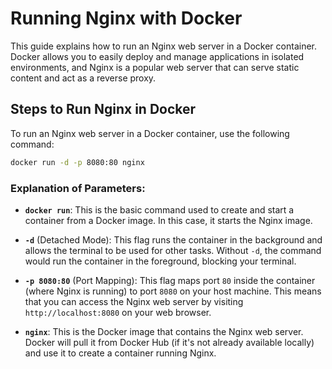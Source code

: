 # Running Nginx with Docker

This guide explains how to run an Nginx web server in a Docker container. Docker allows you to easily deploy and manage applications in isolated environments, and Nginx is a popular web server that can serve static content and act as a reverse proxy.

## Steps to Run Nginx in Docker

To run an Nginx web server in a Docker container, use the following command:

```bash
docker run -d -p 8080:80 nginx
```

### Explanation of Parameters:

- **`docker run`**: This is the basic command used to create and start a container from a Docker image. In this case, it starts the Nginx image.

- **`-d`** (Detached Mode): This flag runs the container in the background and allows the terminal to be used for other tasks. Without `-d`, the command would run the container in the foreground, blocking your terminal.

- **`-p 8080:80`** (Port Mapping): This flag maps port `80` inside the container (where Nginx is running) to port `8080` on your host machine. This means that you can access the Nginx web server by visiting `http://localhost:8080` on your web browser.

- **`nginx`**: This is the Docker image that contains the Nginx web server. Docker will pull it from Docker Hub (if it's not already available locally) and use it to create a container running Nginx.

